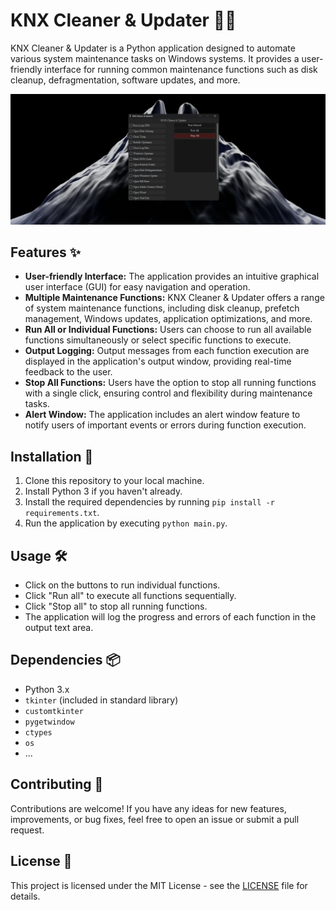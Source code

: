 # KNX Cleaner & Updater 🧹🔄

KNX Cleaner & Updater is a Python application designed to automate various system maintenance tasks on Windows systems. It provides a user-friendly interface for running common maintenance functions such as disk cleanup, defragmentation, software updates, and more.

![Screenshot of KNX Cleaner & Updater](SS/screenshot.png)

## Features ✨

- **User-friendly Interface:** The application provides an intuitive graphical user interface (GUI) for easy navigation and operation.
- **Multiple Maintenance Functions:** KNX Cleaner & Updater offers a range of system maintenance functions, including disk cleanup, prefetch management, Windows updates, application optimizations, and more.
- **Run All or Individual Functions:** Users can choose to run all available functions simultaneously or select specific functions to execute.
- **Output Logging:** Output messages from each function execution are displayed in the application's output window, providing real-time feedback to the user.
- **Stop All Functions:** Users have the option to stop all running functions with a single click, ensuring control and flexibility during maintenance tasks.
- **Alert Window:** The application includes an alert window feature to notify users of important events or errors during function execution.

## Installation 🚀

1. Clone this repository to your local machine.
2. Install Python 3 if you haven't already.
3. Install the required dependencies by running `pip install -r requirements.txt`.
4. Run the application by executing `python main.py`.

## Usage 🛠️

- Click on the buttons to run individual functions.
- Click "Run all" to execute all functions sequentially.
- Click "Stop all" to stop all running functions.
- The application will log the progress and errors of each function in the output text area.

## Dependencies 📦

- Python 3.x
- `tkinter` (included in standard library)
- `customtkinter`
- `pygetwindow`
- `ctypes`
- `os`
- ...

## Contributing 🤝

Contributions are welcome! If you have any ideas for new features, improvements, or bug fixes, feel free to open an issue or submit a pull request.

## License 📄

This project is licensed under the MIT License - see the [LICENSE](LICENSE) file for details.
